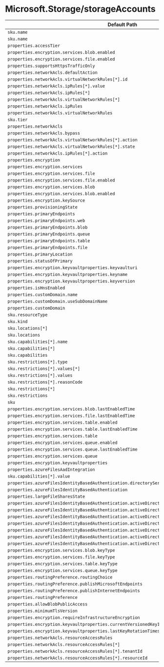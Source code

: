 # Microsoft.Storage/storageAccounts

| Default Path | Alias |
|---|---|
| `sku.name` | `Microsoft.Storage/storageAccounts/accountType` |
| `sku.name` | `Microsoft.Storage/storageAccounts/sku.name` |
| `properties.accessTier` | `Microsoft.Storage/storageAccounts/accessTier` |
| `properties.encryption.services.blob.enabled` | `Microsoft.Storage/storageAccounts/enableBlobEncryption` |
| `properties.encryption.services.file.enabled` | `Microsoft.Storage/storageAccounts/enableFileEncryption` |
| `properties.supportsHttpsTrafficOnly` | `Microsoft.Storage/storageAccounts/supportsHttpsTrafficOnly` |
| `properties.networkAcls.defaultAction` | `Microsoft.Storage/storageAccounts/networkAcls.defaultAction` |
| `properties.networkAcls.virtualNetworkRules[*].id` | `Microsoft.Storage/storageAccounts/networkAcls.virtualNetworkRules[*].id` |
| `properties.networkAcls.ipRules[*].value` | `Microsoft.Storage/storageAccounts/networkAcls.ipRules[*].value` |
| `properties.networkAcls.ipRules[*]` | `Microsoft.Storage/storageAccounts/networkAcls.ipRules[*]` |
| `properties.networkAcls.virtualNetworkRules[*]` | `Microsoft.Storage/storageAccounts/networkAcls.virtualNetworkRules[*]` |
| `properties.networkAcls.ipRules` | `Microsoft.Storage/storageAccounts/networkAcls.ipRules` |
| `properties.networkAcls.virtualNetworkRules` | `Microsoft.Storage/storageAccounts/networkAcls.virtualNetworkRules` |
| `sku.tier` | `Microsoft.Storage/storageAccounts/sku.tier` |
| `properties.networkAcls` | `Microsoft.Storage/storageAccounts/networkAcls` |
| `properties.networkAcls.bypass` | `Microsoft.Storage/storageAccounts/networkAcls.bypass` |
| `properties.networkAcls.virtualNetworkRules[*].action` | `Microsoft.Storage/storageAccounts/networkAcls.virtualNetworkRules[*].action` |
| `properties.networkAcls.virtualNetworkRules[*].state` | `Microsoft.Storage/storageAccounts/networkAcls.virtualNetworkRules[*].state` |
| `properties.networkAcls.ipRules[*].action` | `Microsoft.Storage/storageAccounts/networkAcls.ipRules[*].action` |
| `properties.encryption` | `Microsoft.Storage/storageAccounts/encryption` |
| `properties.encryption.services` | `Microsoft.Storage/storageAccounts/encryption.services` |
| `properties.encryption.services.file` | `Microsoft.Storage/storageAccounts/encryption.services.file` |
| `properties.encryption.services.file.enabled` | `Microsoft.Storage/storageAccounts/encryption.services.file.enabled` |
| `properties.encryption.services.blob` | `Microsoft.Storage/storageAccounts/encryption.services.blob` |
| `properties.encryption.services.blob.enabled` | `Microsoft.Storage/storageAccounts/encryption.services.blob.enabled` |
| `properties.encryption.keySource` | `Microsoft.Storage/storageAccounts/encryption.keySource` |
| `properties.provisioningState` | `Microsoft.Storage/storageAccounts/provisioningState` |
| `properties.primaryEndpoints` | `Microsoft.Storage/storageAccounts/primaryEndpoints` |
| `properties.primaryEndpoints.web` | `Microsoft.Storage/storageAccounts/primaryEndpoints.web` |
| `properties.primaryEndpoints.blob` | `Microsoft.Storage/storageAccounts/primaryEndpoints.blob` |
| `properties.primaryEndpoints.queue` | `Microsoft.Storage/storageAccounts/primaryEndpoints.queue` |
| `properties.primaryEndpoints.table` | `Microsoft.Storage/storageAccounts/primaryEndpoints.table` |
| `properties.primaryEndpoints.file` | `Microsoft.Storage/storageAccounts/primaryEndpoints.file` |
| `properties.primaryLocation` | `Microsoft.Storage/storageAccounts/primaryLocation` |
| `properties.statusOfPrimary` | `Microsoft.Storage/storageAccounts/statusOfPrimary` |
| `properties.encryption.keyvaultproperties.keyvaulturi` | `Microsoft.Storage/storageAccounts/encryption.keyvaultproperties.keyvaulturi` |
| `properties.encryption.keyvaultproperties.keyname` | `Microsoft.Storage/storageAccounts/encryption.keyvaultproperties.keyname` |
| `properties.encryption.keyvaultproperties.keyversion` | `Microsoft.Storage/storageAccounts/encryption.keyvaultproperties.keyversion` |
| `properties.isHnsEnabled` | `Microsoft.Storage/storageAccounts/isHnsEnabled` |
| `properties.customDomain.name` | `Microsoft.Storage/storageAccounts/customDomain.name` |
| `properties.customDomain.useSubDomainName` | `Microsoft.Storage/storageAccounts/customDomain.useSubDomainName` |
| `properties.customDomain` | `Microsoft.Storage/storageAccounts/customDomain` |
| `sku.resourceType` | `Microsoft.Storage/storageAccounts/sku.resourceType` |
| `sku.kind` | `Microsoft.Storage/storageAccounts/sku.kind` |
| `sku.locations[*]` | `Microsoft.Storage/storageAccounts/sku.locations[*]` |
| `sku.locations` | `Microsoft.Storage/storageAccounts/sku.locations` |
| `sku.capabilities[*].name` | `Microsoft.Storage/storageAccounts/sku.capabilities[*].name` |
| `sku.capabilities[*]` | `Microsoft.Storage/storageAccounts/sku.capabilities[*]` |
| `sku.capabilities` | `Microsoft.Storage/storageAccounts/sku.capabilities` |
| `sku.restrictions[*].type` | `Microsoft.Storage/storageAccounts/sku.restrictions[*].type` |
| `sku.restrictions[*].values[*]` | `Microsoft.Storage/storageAccounts/sku.restrictions[*].values[*]` |
| `sku.restrictions[*].values` | `Microsoft.Storage/storageAccounts/sku.restrictions[*].values` |
| `sku.restrictions[*].reasonCode` | `Microsoft.Storage/storageAccounts/sku.restrictions[*].reasonCode` |
| `sku.restrictions[*]` | `Microsoft.Storage/storageAccounts/sku.restrictions[*]` |
| `sku.restrictions` | `Microsoft.Storage/storageAccounts/sku.restrictions` |
| `sku` | `Microsoft.Storage/storageAccounts/sku` |
| `properties.encryption.services.blob.lastEnabledTime` | `Microsoft.Storage/storageAccounts/encryption.services.blob.lastEnabledTime` |
| `properties.encryption.services.file.lastEnabledTime` | `Microsoft.Storage/storageAccounts/encryption.services.file.lastEnabledTime` |
| `properties.encryption.services.table.enabled` | `Microsoft.Storage/storageAccounts/encryption.services.table.enabled` |
| `properties.encryption.services.table.lastEnabledTime` | `Microsoft.Storage/storageAccounts/encryption.services.table.lastEnabledTime` |
| `properties.encryption.services.table` | `Microsoft.Storage/storageAccounts/encryption.services.table` |
| `properties.encryption.services.queue.enabled` | `Microsoft.Storage/storageAccounts/encryption.services.queue.enabled` |
| `properties.encryption.services.queue.lastEnabledTime` | `Microsoft.Storage/storageAccounts/encryption.services.queue.lastEnabledTime` |
| `properties.encryption.services.queue` | `Microsoft.Storage/storageAccounts/encryption.services.queue` |
| `properties.encryption.keyvaultproperties` | `Microsoft.Storage/storageAccounts/encryption.keyvaultproperties` |
| `properties.azureFilesAadIntegration` | `Microsoft.Storage/storageAccounts/azureFilesAadIntegration` |
| `sku.capabilities[*].value` | `Microsoft.Storage/storageAccounts/sku.capabilities[*].value` |
| `properties.azureFilesIdentityBasedAuthentication.directoryServiceOptions` | `Microsoft.Storage/storageAccounts/azureFilesIdentityBasedAuthentication.directoryServiceOptions` |
| `properties.azureFilesIdentityBasedAuthentication` | `Microsoft.Storage/storageAccounts/azureFilesIdentityBasedAuthentication` |
| `properties.largeFileSharesState` | `Microsoft.Storage/storageAccounts/largeFileSharesState` |
| `properties.azureFilesIdentityBasedAuthentication.activeDirectoryProperties.domainName` | `Microsoft.Storage/storageAccounts/azureFilesIdentityBasedAuthentication.activeDirectoryProperties.domainName` |
| `properties.azureFilesIdentityBasedAuthentication.activeDirectoryProperties.netBiosDomainName` | `Microsoft.Storage/storageAccounts/azureFilesIdentityBasedAuthentication.activeDirectoryProperties.netBiosDomainName` |
| `properties.azureFilesIdentityBasedAuthentication.activeDirectoryProperties.forestName` | `Microsoft.Storage/storageAccounts/azureFilesIdentityBasedAuthentication.activeDirectoryProperties.forestName` |
| `properties.azureFilesIdentityBasedAuthentication.activeDirectoryProperties.domainGuid` | `Microsoft.Storage/storageAccounts/azureFilesIdentityBasedAuthentication.activeDirectoryProperties.domainGuid` |
| `properties.azureFilesIdentityBasedAuthentication.activeDirectoryProperties.domainSid` | `Microsoft.Storage/storageAccounts/azureFilesIdentityBasedAuthentication.activeDirectoryProperties.domainSid` |
| `properties.azureFilesIdentityBasedAuthentication.activeDirectoryProperties.azureStorageSid` | `Microsoft.Storage/storageAccounts/azureFilesIdentityBasedAuthentication.activeDirectoryProperties.azureStorageSid` |
| `properties.azureFilesIdentityBasedAuthentication.activeDirectoryProperties` | `Microsoft.Storage/storageAccounts/azureFilesIdentityBasedAuthentication.activeDirectoryProperties` |
| `properties.encryption.services.blob.keyType` | `Microsoft.Storage/storageAccounts/encryption.services.blob.keyType` |
| `properties.encryption.services.file.keyType` | `Microsoft.Storage/storageAccounts/encryption.services.file.keyType` |
| `properties.encryption.services.table.keyType` | `Microsoft.Storage/storageAccounts/encryption.services.table.keyType` |
| `properties.encryption.services.queue.keyType` | `Microsoft.Storage/storageAccounts/encryption.services.queue.keyType` |
| `properties.routingPreference.routingChoice` | `Microsoft.Storage/storageAccounts/routingPreference.routingChoice` |
| `properties.routingPreference.publishMicrosoftEndpoints` | `Microsoft.Storage/storageAccounts/routingPreference.publishMicrosoftEndpoints` |
| `properties.routingPreference.publishInternetEndpoints` | `Microsoft.Storage/storageAccounts/routingPreference.publishInternetEndpoints` |
| `properties.routingPreference` | `Microsoft.Storage/storageAccounts/routingPreference` |
| `properties.allowBlobPublicAccess` | `Microsoft.Storage/storageAccounts/allowBlobPublicAccess` |
| `properties.minimumTlsVersion` | `Microsoft.Storage/storageAccounts/minimumTlsVersion` |
| `properties.encryption.requireInfrastructureEncryption` | `Microsoft.Storage/storageAccounts/encryption.requireInfrastructureEncryption` |
| `properties.encryption.keyvaultproperties.currentVersionedKeyIdentifier` | `Microsoft.Storage/storageAccounts/encryption.keyvaultproperties.currentVersionedKeyIdentifier` |
| `properties.encryption.keyvaultproperties.lastKeyRotationTimestamp` | `Microsoft.Storage/storageAccounts/encryption.keyvaultproperties.lastKeyRotationTimestamp` |
| `properties.networkAcls.resourceAccessRules` | `Microsoft.Storage/storageAccounts/networkAcls.resourceAccessRules` |
| `properties.networkAcls.resourceAccessRules[*]` | `Microsoft.Storage/storageAccounts/networkAcls.resourceAccessRules[*]` |
| `properties.networkAcls.resourceAccessRules[*].tenantId` | `Microsoft.Storage/storageAccounts/networkAcls.resourceAccessRules[*].tenantId` |
| `properties.networkAcls.resourceAccessRules[*].resourceId` | `Microsoft.Storage/storageAccounts/networkAcls.resourceAccessRules[*].resourceId` |

